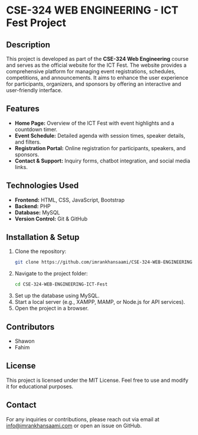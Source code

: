 # CSE-324 WEB ENGINEERING - ICT Fest Project

## Description
This project is developed as part of the **CSE-324 Web Engineering** course and serves as the official website for the ICT Fest. The website provides a comprehensive platform for managing event registrations, schedules, competitions, and announcements. It aims to enhance the user experience for participants, organizers, and sponsors by offering an interactive and user-friendly interface.

## Features
- **Home Page:** Overview of the ICT Fest with event highlights and a countdown timer.
- **Event Schedule:** Detailed agenda with session times, speaker details, and filters.
- **Registration Portal:** Online registration for participants, speakers, and sponsors.
- **Contact & Support:** Inquiry forms, chatbot integration, and social media links.

## Technologies Used
- **Frontend:** HTML, CSS, JavaScript, Bootstrap
- **Backend:** PHP
- **Database:** MySQL
- **Version Control:** Git & GitHub

## Installation & Setup
1. Clone the repository:
   ```bash
   git clone https://github.com/imrankhansaami/CSE-324-WEB-ENGINEERING-ICT-Fest.git
   ```
2. Navigate to the project folder:
   ```bash
   cd CSE-324-WEB-ENGINEERING-ICT-Fest
   ```
3. Set up the database using MySQL.
4. Start a local server (e.g., XAMPP, MAMP, or Node.js for API services).
5. Open the project in a browser.

## Contributors
- Shawon
- Fahim

## License
This project is licensed under the MIT License. Feel free to use and modify it for educational purposes.

## Contact
For any inquiries or contributions, please reach out via email at info@imrankhansaami.com or open an issue on GitHub.

